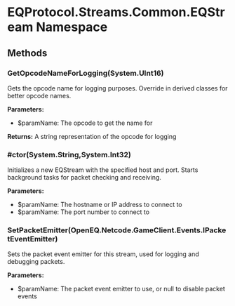 ﻿# EQProtocol.Streams.Common.EQStream Namespace

## Methods

### GetOpcodeNameForLogging(System.UInt16)

Gets the opcode name for logging purposes. Override in derived classes for better opcode names.

**Parameters:**

- $paramName: The opcode to get the name for

**Returns:** A string representation of the opcode for logging

### #ctor(System.String,System.Int32)

Initializes a new EQStream with the specified host and port.
            Starts background tasks for packet checking and receiving.

**Parameters:**

- $paramName: The hostname or IP address to connect to
- $paramName: The port number to connect to

### SetPacketEmitter(OpenEQ.Netcode.GameClient.Events.IPacketEventEmitter)

Sets the packet event emitter for this stream, used for logging and debugging packets.

**Parameters:**

- $paramName: The packet event emitter to use, or null to disable packet events


